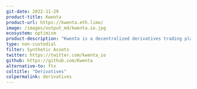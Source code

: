 ```yaml
---
git-date: 2022-11-29
product-title: Kwenta
product-url: https://kwenta.eth.limo/
image: /images/output_md/kwenta.io.jpg
ecosystem: optimism
product-description: "Kwenta is a decentralized derivatives trading platform, live on Optimism, offering real-world and on-chain synthetic assets using the power of the Synthetix protocol."
type: non-custodial
filter: Synthetic Assets
twitter: https://twitter.com/kwenta_io
github: https://github.com/Kwenta
alternative-to: ftx
coltitle: "Derivatives"
colpermalink: derivatives
---
```

